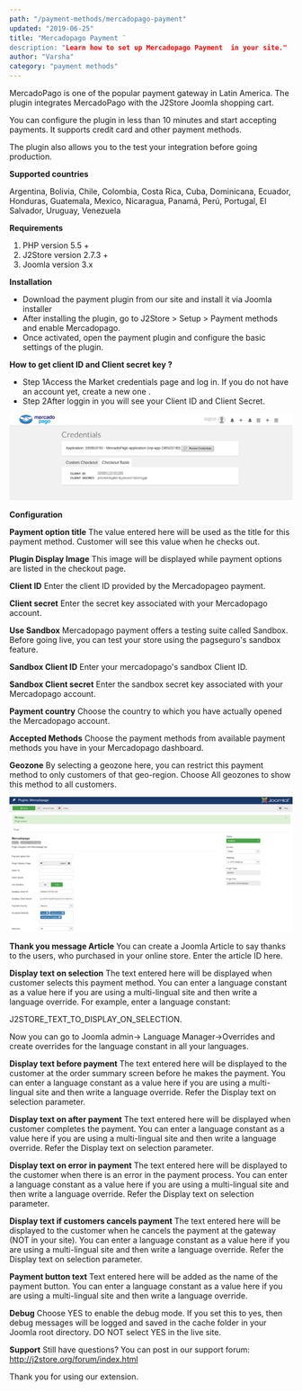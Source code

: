 ```yaml
---
path: "/payment-methods/mercadopago-payment"
updated: "2019-06-25"
title: "Mercadopago Payment ¨
description: "Learn how to set up Mercadopago Payment  in your site."
author: "Varsha"
category: "payment methods"
---
```


MercadoPago is one of the popular payment gateway in Latin America. The plugin integrates MercadoPago with the J2Store Joomla shopping cart.

You can configure the plugin in less than 10 minutes and start accepting payments. It supports credit card and other payment methods.

The plugin also allows you to the test your integration before going production.

**Supported countries**

Argentina, Bolivia, Chile, Colombia, Costa Rica, Cuba, Dominicana, Ecuador, Honduras, Guatemala, Mexico, Nicaragua, Panamá, Perú, Portugal, El Salvador, Uruguay, Venezuela

**Requirements**

1. PHP version 5.5 +
2. J2Store version 2.7.3 +
3. Joomla version 3.x

**Installation**

* Download the payment plugin from our site and install it via Joomla installer
* After installing the plugin, go to J2Store > Setup > Payment methods and enable Mercadopago.
* Once activated, open the payment plugin and configure the basic settings of the plugin.

**How to get client ID and Client secret key ?**

* Step 1Access the Market credentials page  and log in. If you do not have an account yet, create a new one .
* Step 2After loggin in you will see your Client ID and Client Secret.

![credentials](../../images/payment-methods/mercadopago-payment/mercado-keys.png)

**Configuration**

**Payment option title**
The value entered here will be used as the title for this payment method. Customer will see this value when he checks out.

**Plugin Display Image**
This image will be displayed while payment options are listed in the checkout page.

**Client ID**
Enter the client ID provided by the Mercadopageo payment.

**Client secret**
Enter the secret key associated with your Mercadopago account.

**Use Sandbox**
Mercadopago payment offers a testing suite called Sandbox. Before going live, you can test your store using the pagseguro's sandbox feature.

**Sandbox Client ID**
Enter your mercadopago's sandbox Client ID.

**Sandbox Client secret**
Enter the sandbox secret key associated with your Mercadopago account.

**Payment country**
Choose the country to which you have actually opened the Mercadopago account.

**Accepted Methods**
Choose the payment methods from available payment methods you have in your Mercadopago dashboard.

**Geozone**
By selecting a geozone here, you can restrict this payment method to only customers of that geo-region. Choose All geozones to show this method to all customers.


![configuration](../../images/payment-methods/mercadopago-payment/mercado-config.png)


**Thank you message Article**
You can create a Joomla Article to say thanks to the users, who purchased in your online store. Enter the article ID here.

**Display text on selection**
The text entered here will be displayed when customer selects this payment method. You can enter a language constant as a value here if you are using a multi-lingual site and then write a language override. For example, enter a language constant:

J2STORE_TEXT_TO_DISPLAY_ON_SELECTION.

Now you can go to Joomla admin-> Language Manager->Overrides and create overrides for the language constant in all your languages.

**Display text before payment**
The text entered here will be displayed to the customer at the order summary screen before he makes the payment. You can enter a language constant as a value here if you are using a multi-lingual site and then write a language override. Refer the Display text on selection parameter.

**Display text on after payment**
The text entered here will be displayed when customer completes the payment.
You can enter a language constant as a value here if you are using a multi-lingual site and then write a language override. Refer the Display text on selection parameter.

**Display text on error in payment**
The text entered here will be displayed to the customer when there is an error in the payment process.
You can enter a language constant as a value here if you are using a multi-lingual site and then write a language override. Refer the Display text on selection parameter.

**Display text if customers cancels payment**
The text entered here will be displayed to the customer when he cancels the payment at the gateway (NOT in your site).
You can enter a language constant as a value here if you are using a multi-lingual site and then write a language override. Refer the Display text on selection parameter.

**Payment button text**
Text entered here will be added as the name of the payment button.
You can enter a language constant as a value here if you are using a multi-lingual site and then write a language override.

**Debug**
Choose YES to enable the debug mode. If you set this to yes, then debug messages will be logged and saved in the cache folder in your Joomla root directory. DO NOT select YES in the live site.

**Support**
Still have questions? You can post in our support forum: http://j2store.org/forum/index.html

Thank you for using our extension.
